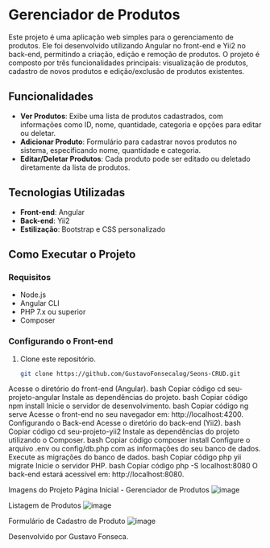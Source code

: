 # Gerenciador de Produtos

Este projeto é uma aplicação web simples para o gerenciamento de produtos. Ele foi desenvolvido utilizando Angular no front-end e Yii2 no back-end, permitindo a criação, edição e remoção de produtos. O projeto é composto por três funcionalidades principais: visualização de produtos, cadastro de novos produtos e edição/exclusão de produtos existentes.

## Funcionalidades

- **Ver Produtos**: Exibe uma lista de produtos cadastrados, com informações como ID, nome, quantidade, categoria e opções para editar ou deletar.
- **Adicionar Produto**: Formulário para cadastrar novos produtos no sistema, especificando nome, quantidade e categoria.
- **Editar/Deletar Produtos**: Cada produto pode ser editado ou deletado diretamente da lista de produtos.

## Tecnologias Utilizadas

- **Front-end**: Angular
- **Back-end**: Yii2
- **Estilização**: Bootstrap e CSS personalizado

## Como Executar o Projeto

### Requisitos
- Node.js
- Angular CLI
- PHP 7.x ou superior
- Composer

### Configurando o Front-end
1. Clone este repositório.
   ```bash
   git clone https://github.com/GustavoFonsecalog/Seons-CRUD.git
Acesse o diretório do front-end (Angular).
bash
Copiar código
cd seu-projeto-angular
Instale as dependências do projeto.
bash
Copiar código
npm install
Inicie o servidor de desenvolvimento.
bash
Copiar código
ng serve
Acesse o front-end no seu navegador em: http://localhost:4200.
Configurando o Back-end
Acesse o diretório do back-end (Yii2).
bash
Copiar código
cd seu-projeto-yii2
Instale as dependências do projeto utilizando o Composer.
bash
Copiar código
composer install
Configure o arquivo .env ou config/db.php com as informações do seu banco de dados.
Execute as migrações do banco de dados.
bash
Copiar código
php yii migrate
Inicie o servidor PHP.
bash
Copiar código
php -S localhost:8080
O back-end estará acessível em: http://localhost:8080.

Imagens do Projeto
Página Inicial - Gerenciador de Produtos
![image](https://github.com/user-attachments/assets/cc0027de-8ecb-4cfe-b5aa-d42ed25e56f7)


Listagem de Produtos
![image](https://github.com/user-attachments/assets/7d32b6ac-824e-4c65-88ce-1713a2e2ac97)



Formulário de Cadastro de Produto
![image](https://github.com/user-attachments/assets/451b86ff-2624-4933-953b-77fab6baade8)


Desenvolvido por Gustavo Fonseca.

